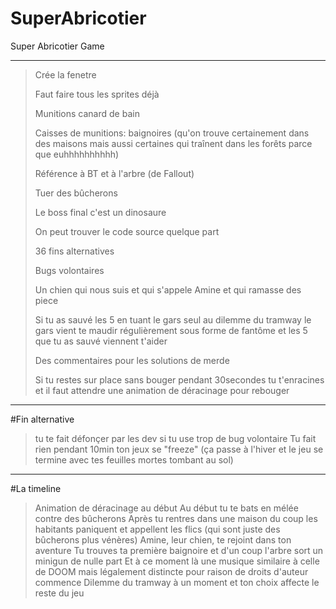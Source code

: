 # SuperAbricotier
Super Abricotier Game
***
>Crée la fenetre
>
>Faut faire tous les sprites déjà
>
>Munitions canard de bain
>
>Caisses de munitions: baignoires (qu'on trouve certainement dans des maisons mais aussi certaines qui traînent dans les forêts parce que euhhhhhhhhhh)
>
>Référence à BT et à l'arbre (de Fallout)
>
>Tuer des bûcherons
>
>Le boss final c'est un dinosaure
>
>On peut trouver le code source quelque part
>
>36 fins alternatives
>
>Bugs volontaires
>
>Un chien qui nous suis et qui s'appele Amine et qui ramasse des piece
>
>Si tu as sauvé les 5 en tuant le gars seul au dilemme du tramway le gars vient te maudir régulièrement sous forme de fantôme et les 5 que tu as sauvé viennent t'aider
>
>Des commentaires pour les solutions de merde
>
>Si tu restes sur place sans bouger pendant 30secondes tu t'enracines et il faut attendre une animation de déracinage pour rebouger
***
#Fin alternative
>tu te fait défonçer par les dev si tu use trop de bug volontaire
>Tu fait rien pendant 10min ton jeux se "freeze" (ça passe à l'hiver et le jeu se termine avec tes feuilles mortes tombant au sol)
***
#La timeline
>Animation de déracinage au début
>Au début tu te bats en mélée contre des bûcherons
>Après tu rentres dans une maison du coup les habitants paniquent et appellent les flics (qui sont juste des bûcherons plus vénères)
>Amine, leur chien, te rejoint dans ton aventure
>Tu trouves ta première baignoire et d'un coup l'arbre sort un minigun de nulle part
>Et à ce moment là une musique similaire à celle de DOOM mais légalement distincte pour raison de droits d'auteur commence
>Dilemme du tramway à un moment et ton choix affecte le reste du jeu
